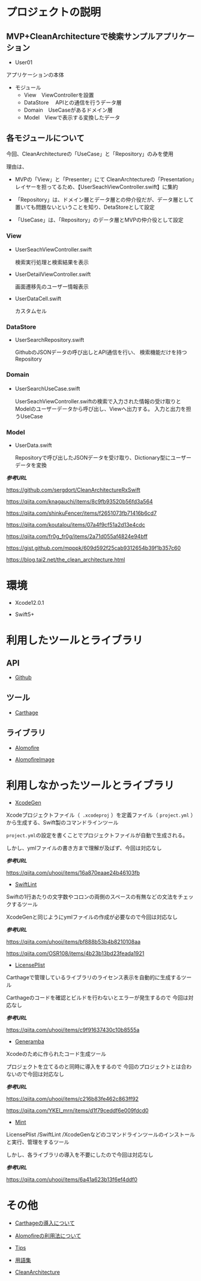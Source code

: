 # プロジェクトの説明

## MVP+CleanArchitectureで検索サンプルアプリケーション

- User01

アプリケーションの本体

- モジュール
	- View　ViewControllerを設置
	- DataStore 　APIとの通信を行うデータ層
	- Domain　UseCaseがあるドメイン層
	- Model　Viewで表示する変換したデータ

## 各モジュールについて

今回、CleanArchitectureの「UseCase」と「Repository」のみを使用

理由は、

- MVPの「View」と「Presenter」にて
CleanArchtectureの「Presentation」レイヤーを担ってるため、【UserSeachViewController.swift】に集約

- 「Repository」は、ドメイン層とデータ層との仲介役だが、データ層として置いても問題ないということを知り、DetaStoreとして設定

- 「UseCase」は、「Repository」のデータ層とMVPの仲介役として設定


### View
-  UserSeachViewController.swift　

	検索実行処理と検索結果を表示

-  UserDetailViewController.swift

	画面遷移先のユーザー情報表示
	
-  UserDataCell.swift

	カスタムセル

### DataStore
- UserSearchRepository.swift

	GithubのJSONデータの呼び出しとAPI通信を行い、
	検索機能だけを持つRepository

### Domain
- UserSearchUseCase.swift　
	
	UserSeachViewController.swiftの検索で入力された情報の受け取りとModelのユーザーデータから呼び出し、Viewへ出力する。
	入力と出力を担うUseCase


### Model
- UserData.swift

	Repositoryで呼び出したJSONデータを受け取り、Dictionary型にユーザーデータを変換


***参考URL***

https://github.com/sergdort/CleanArchitectureRxSwift

https://qiita.com/knagauchi/items/8c9fb93520b56fd3a564

https://qiita.com/shinkuFencer/items/f2651073fb71416b6cd7

https://qiita.com/koutalou/items/07a4f9cf51a2d13e4cdc

https://qiita.com/fr0g_fr0g/items/2a71d055af4824e94bff

https://gist.github.com/mpppk/609d592f25cab9312654b39f1b357c60

https://blog.tai2.net/the_clean_architecture.html


# 環境

- Xcode12.0.1

- Swift5+ 

# 利用したツールとライブラリ

## API

- [Github](https://developer.github.com/v3/search/#search-users)

## ツール

- [Carthage](https://github.com/Carthage/Carthage)

## ライブラリ

- [Alomofire](https://github.com/Alamofire/Alamofire)

- [AlomofireImage](https://github.com/Alamofire/AlamofireImage)

# 利用しなかったツールとライブラリ

- [XcodeGen](https://github.com/yonaskolb/XcodeGen)


Xcodeプロジェクトファイル（` .xcodeproj` ）を定義ファイル（ `project.yml` ）から生成する、Swift製のコマンドラインツール
 
 `project.yml`の設定を書くことでプロジェクトファイルが自動で生成される。
 
 しかし、ymlファイルの書き方まで理解が及ばず、今回は対応なし

***参考URL***

https://qiita.com/uhooi/items/16a870eaae24b46103fb

- [SwiftLint](https://github.com/realm/SwiftLint)

Swiftの1行あたりの文字数やコロンの両側のスペースの有無などの文法をチェックするツール

XcodeGenと同じようにymlファイルの作成が必要なので今回は対応なし

***参考URL***

https://qiita.com/uhooi/items/bf888b53b4b8210108aa

https://qiita.com/OSR108/items/4b23b13bd23feada1921

- [LicensePlist](https://github.com/mono0926/LicensePlist)

Carthageで管理しているライブラリのライセンス表示を自動的に生成するツール

Carthageのコードを確認とビルドを行わないとエラーが発生するので
今回は対応なし

***参考URL***

https://qiita.com/uhooi/items/c9f91637430c10b8555a

- [Generamba](https://github.com/strongself/Generamba)

Xcodeのために作られたコード生成ツール

プロジェクトを立てるのと同時に導入をするので
今回のプロジェクトとは合わないので今回は対応なし

***参考URL***

https://qiita.com/uhooi/items/c216b83fe462c863ff92

https://qiita.com/YKEI_mrn/items/d1f79ceddf6e009fdcd0



- [Mint](https://github.com/yonaskolb/Mint)

LicensePlist /SwiftLint /XcodeGenなどのコマンドラインツールのインストールと実行、管理をするツール

しかし、各ライブラリの導入を不要にしたので今回は対応なし

***参考URL***

https://qiita.com/uhooi/items/6a41a623b13f6ef4ddf0

# その他

- [Carthageの導入について](https://github.com/NewGame-atrie/User01/blob/master/doc/%E3%83%A9%E3%82%A4%E3%83%96%E3%83%A9%E3%83%AA%E3%81%AB%E3%81%A4%E3%81%84%E3%81%A6.md#carthage%E3%81%AE%E5%B0%8E%E5%85%A5%E3%81%AB%E3%81%A4%E3%81%84%E3%81%A6)

- [Alomofireの利用法について](https://github.com/NewGame-atrie/User01/blob/master/doc/%E3%83%A9%E3%82%A4%E3%83%96%E3%83%A9%E3%83%AA%E3%81%AB%E3%81%A4%E3%81%84%E3%81%A6.md#alomofire%E3%81%AE%E5%88%A9%E7%94%A8%E6%B3%95%E3%81%AB%E3%81%A4%E3%81%84%E3%81%A6)

- [Tips](https://github.com/NewGame-atrie/User01/blob/master/doc/Tips.md)

- [用語集](https://github.com/NewGame-atrie/User01/blob/master/doc/%E7%94%A8%E8%AA%9E%E9%9B%86.md)
 
 
- [CleanArchitecture](https://github.com/NewGame-atrie/User01/blob/master/doc/%E8%A8%AD%E8%A8%88%E3%81%AB%E3%81%A4%E3%81%84%E3%81%A6.md)